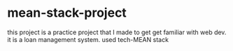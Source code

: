 # mean-stack-project

this project is a practice project that I made to get get familiar with web dev.
it is a loan management system.
used tech-MEAN stack
